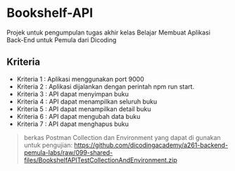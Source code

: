 # Bookshelf-API

Projek untuk pengumpulan tugas akhir kelas Belajar Membuat Aplikasi Back-End untuk Pemula dari Dicoding

## Kriteria

- Kriteria 1 : Aplikasi menggunakan port 9000
- Kriteria 2 : Aplikasi dijalankan dengan perintah npm run start.
- Kriteria 3 : API dapat menyimpan buku
- Kriteria 4 : API dapat menampilkan seluruh buku
- Kriteria 5 : API dapat menampilkan detail buku
- Kriteria 6 : API dapat mengubah data buku
- Kriteria 7 : API dapat menghapus buku

> berkas Postman Collection dan Environment yang dapat di gunakan untuk pengujian:
> https://github.com/dicodingacademy/a261-backend-pemula-labs/raw/099-shared-files/BookshelfAPITestCollectionAndEnvironment.zip
